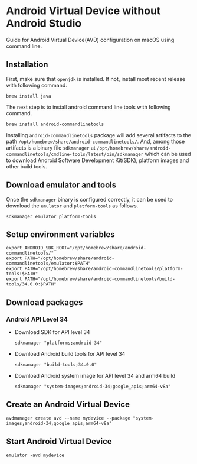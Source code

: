 # Android Virtual Device without Android Studio

Guide for Android Virtual Device(AVD) configuration on macOS using command line.

## Installation

First, make sure that `openjdk` is installed. If not, install most recent
release with following command.

```
brew install java
```

The next step is to install android command line tools with following command.

```
brew install android-commandlinetools
```

Installing `android-commandlinetools` package will add several artifacts to the
path `/opt/homebrew/share/android-commandlinetools/`. And, among those artifacts is
a binary file `sdkmanager` at `/opt/homebrew/share/android-commandlinetools/cmdline-tools/latest/bin/sdkmanager`
which can be used to download Android Software Development Kit(SDK), platform
images and other build tools.

## Download emulator and tools

Once the `sdkmanager` binary is configured correctly, it can be used to download
the `emulator` and `platform-tools` as follows.

```
sdkmanager emulator platform-tools
```

## Setup environment variables

```
export ANDROID_SDK_ROOT="/opt/homebrew/share/android-commandlinetools/"
export PATH="/opt/homebrew/share/android-commandlinetools/emulator:$PATH"
export PATH="/opt/homebrew/share/android-commandlinetools/platform-tools:$PATH"
export PATH="/opt/homebrew/share/android-commandlinetools/build-tools/34.0.0:$PATH"
```

## Download packages

### Android API Level 34
- Download SDK for API level 34
    ```
    sdkmanager "platforms;android-34"
    ```
- Download Android build tools for API level 34
    ```
    sdkmanager "build-tools;34.0.0"
    ```
- Download Android system image for API level 34 and arm64 build
    ```
    sdkmanager "system-images;android-34;google_apis;arm64-v8a"
    ```

## Create an Android Virtual Device
```
avdmanager create avd --name mydevice --package "system-images;android-34;google_apis;arm64-v8a"
```

## Start Android Virtual Device
```
emulator -avd mydevice
```
